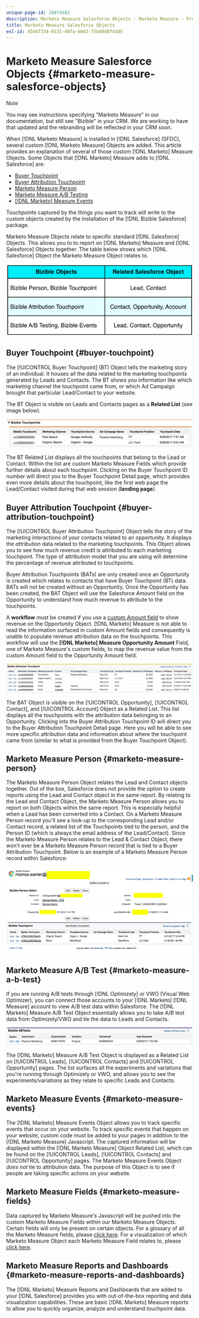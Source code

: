 ```yaml
---
unique-page-id: 18874582
description: Marketo Measure Salesforce Objects - Marketo Measure - Product Documentation
title: Marketo Measure Salesforce Objects
exl-id: d5d6f334-6531-40fa-b043-75b49d8f43d5
---
```

# Marketo Measure Salesforce Objects {#marketo-measure-salesforce-objects}

>[!NOTE]
>
>You may see instructions specifying "Marketo Measure" in our documentation, but still see "Bizible" in your CRM. We are working to have that updated and the rebranding will be reflected in your CRM soon.

When [!DNL Marketo Measure] is installed in [!DNL Salesforce] (SFDC), several custom [!DNL Marketo Measure] Objects are added. This article provides an explanation of several of those custom [!DNL Marketo] Measure Objects. Some Objects that [!DNL Marketo] Measure adds to [!DNL Salesforce] are:

* [Buyer Touchpoint](#touchpoint)
* [Buyer Attribution Touchpoint](#attribution)
* [Marketo Measure Person](#person)
* [Marketo Measure A/B Testing](#ab)
* [[!DNL Marketo] Measure Events](#events)

Touchpoints captured by the things you want to track will write to the custom objects created by the installation of the [!DNL Bizible Salesforce] package.

Marketo Measure Objects relate to specific standard [!DNL Salesforce] Objects. This allows you to to report on [!DNL Marketo] Measure and [!DNL Salesforce] Objects together. The table below shows which [!DNL Salesforce] Object the Marketo Measure Object relates to.

![](assets/1-1.png)

## Buyer Touchpoint {#buyer-touchpoint}

The [!UICONTROL Buyer Touchpoint] (BT) Object tells the marketing story of an individual. It houses all the data related to the marketing touchpoints generated by Leads and Contacts. The BT shows you information like which marketing channel the touchpoint came from, or which Ad Campaign brought that particular Lead/Contact to your website.

The BT Object is visible on Leads and Contacts pages as a **Related List** (see image below).

![](assets/2-1.png)

The BT Related List displays all the touchpoints that belong to the Lead or Contact. Within the list are custom Marketo Measure Fields which provide further details about each touchpoint. Clicking on the Buyer Touchpoint ID number will direct you to the Buyer Touchpoint Detail page, which provides even more details about the touchpoint, like the first web page the Lead/Contact visited during that web session (**landing page**).

## Buyer Attribution Touchpoint {#buyer-attribution-touchpoint}

The [!UICONTROL Buyer Attribution Touchpoint] Object tells the story of the marketing interactions of your contacts related to an opportunity. It displays the *attribution* data related to the marketing touchpoints. This Object allows you to see how much revenue credit is attributed to each marketing touchpoint. The type of attribution model that you are using will determine the percentage of revenue attributed to touchpoints.

Buyer Attribution Touchpoints (BATs) are only created once an Opportunity is created which relates to contacts that have Buyer Touchpoint (BT) data. BATs will not be created without an Opportunity. Once the Opportunity has been created, the BAT Object will use the Salesforce *Amount* field on the Opportunity to understand how much revenue to attribute to the touchpoints.

A **workflow** must be created if you use a [custom Amount field](/help/advanced-marketo-measure-features/custom-revenue-amount/using-a-custom-revenue-amount-field.md) to show revenue on the Opportunity Object. [!DNL Marketo] Measure is not able to read the information surfaced in custom Amount fields and consequently is unable to populate revenue attribution data on the touchpoints. This workflow will use the **[!DNL Marketo] Measure Opportunity Amount** Field, one of Marketo Measure's custom fields, to map the revenue value from the custom Amount field to the Opportunity Amount field.

![](assets/3-1.png)

The BAT Object is visible on the [!UICONTROL Opportunity], [!UICONTROL Contact], and [!UICONTROL Account] Object as a Related List. This list displays all the touchpoints with the attribution data belonging to an Opportunity. Clicking into the Buyer Attribution Touchpoint ID will direct you to the Buyer Attribution Touchpoint Detail page. Here you will be able to see more specific attribution data and information about where the touchpoint came from (similar to what is provided from the Buyer Touchpoint Object).

## Marketo Measure Person {#marketo-measure-person}

The Marketo Measure Person Object relates the Lead and Contact objects together. Out of the box, Salesforce does not provide the option to create reports using the Lead and Contact object in the same report. By relating to the Lead and Contact Object, the Marketo Measure Person allows you to report on both Objects within the same report. This is especially helpful when a Lead has been converted into a Contact. On a Marketo Measure Person record you'll see a look-up to the corresponding Lead and/or Contact record, a related list of the Touchpoints tied to the person, and the Person ID (which is always the email address of the Lead/Contact). Since the Marketo Measure Person relates to the Lead & Contact Object, there won't ever be a Marketo Measure Person record that is tied to a Buyer Attribution Touchpoint. Below is an example of a Marketo Measure Person record within Salesforce:

![](assets/4.png)

## Marketo Measure A/B Test {#marketo-measure-a-b-test}

If you are running A/B tests through [!DNL Optimizely] or VWO (Visual Web Optimizer), you can connect those accounts to your [!DNL Marketo] [!DNL Measure] account to view A/B test data within Salesforce. The [!DNL Marketo] Measure A/B Test Object essentially allows you to take A/B test data from Optimizely/VWO and tie the data to Leads and Contacts.

![](assets/5.png)

The [!DNL Marketo] Measure A/B Test Object is displayed as a Related List on [!UICONTROL Leads], [!UICONTROL Contacts] and [!UICONTROL Opportunity] pages. The list surfaces all the experiments and variations that you're running through Optimizely or VWO, and allows you to see the experiments/variations as they relate to specific Leads and Contacts.

## Marketo Measure Events {#marketo-measure-events}

The [!DNL Marketo] Measure Events Object allows you to track specific events that occur on your website. To track specific events that happen on your website, custom code must be added to your pages in addition to the [!DNL Marketo Measure] Javascript. The captured information will be displayed within the [!DNL Marketo Measure] Object Related List, which can be found on the [!UICONTROL Leads], [!UICONTROL Contacts] and [!UICONTROL Opportunity] pages. The Marketo Measure Events Object *does not* tie to attribution data. The purpose of this Object is to see if people are taking specific actions on your website.

## Marketo Measure Fields {#marketo-measure-fields}

Data captured by Marketo Measure's Javascript will be pushed into the custom Marketo Measure Fields within our Marketo Measure Objects. Certain fields will only be present on certain objects. For a glossary of all the Marketo Measure fields, please [click here](/help/introduction-to-marketo-measure/overview-resources/glossary-of-marketo-measure-fields.md). For a visualization of which Marketo Measure Object each Marketo Measure Field relates to, please [click here](/help/configuration-and-setup/marketo-measure-and-salesforce/marketo-measure-object-and-field-taxonomy.md).

## Marketo Measure Reports and Dashboards {#marketo-measure-reports-and-dashboards}

The [!DNL Marketo] Measure Reports and Dashboards that are added to your [!DNL Salesforce] provides you with out-of-the-box reporting and data visualization capabilities. These are basic [!DNL Marketo] Measure reports to allow you to quickly organize, analyze and understand touchpoint data.

